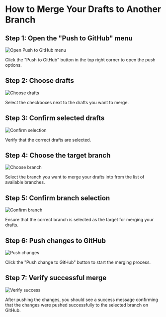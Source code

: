 # How to Merge Your Drafts to Another Branch

##

## Step 1: Open the "Push to GitHub" menu

![Open Push to GitHub menu](/img/merge_your_drafts_to_another_branch/step_3.png)

Click the "Push to GitHub" button in the top right corner to open the push options.

## Step 2: Choose drafts

![Choose drafts](/img/merge_your_drafts_to_another_branch/step_5.png)

Select the checkboxes next to the drafts you want to merge.

## Step 3: Confirm selected drafts

![Confirm selection](/img/merge_your_drafts_to_another_branch/step_6.png)

Verify that the correct drafts are selected.

## Step 4: Choose the target branch

![Choose branch](/img/merge_your_drafts_to_another_branch/step_8.png)

Select the branch you want to merge your drafts into from the list of available branches.

## Step 5: Confirm branch selection

![Confirm branch](/img/merge_your_drafts_to_another_branch/step_9.png)

Ensure that the correct branch is selected as the target for merging your drafts.

## Step 6: Push changes to GitHub

![Push changes](/img/merge_your_drafts_to_another_branch/step_11.png)

Click the "Push change to GitHub" button to start the merging process.

## Step 7: Verify successful merge

![Verify success](/img/merge_your_drafts_to_another_branch/step_12.png)

After pushing the changes, you should see a success message confirming that the changes were pushed successfully to the selected branch on GitHub.
